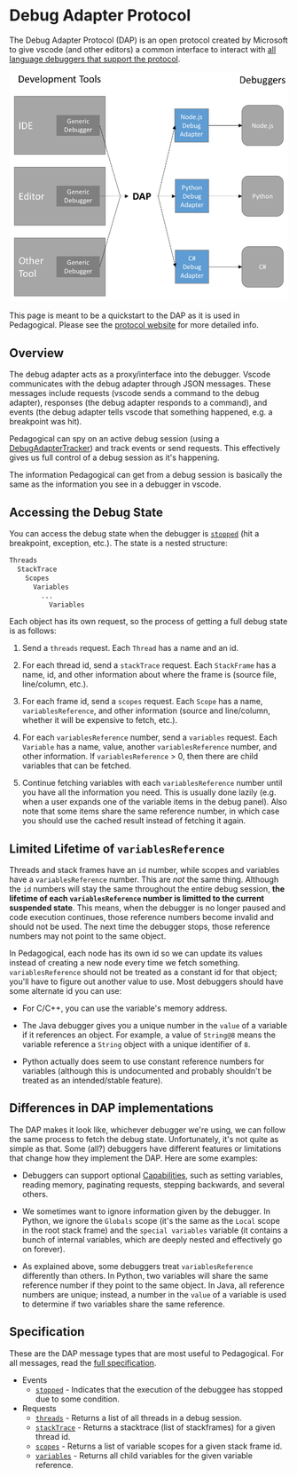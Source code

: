 # Debug Adapter Protocol

The Debug Adapter Protocol (DAP) is an open protocol created by Microsoft to give vscode (and other editors) a common interface to interact with [all language debuggers that support the protocol](https://microsoft.github.io/debug-adapter-protocol/implementors/adapters/).

![DAP Diagram](img/dap-diagram.png)

This page is meant to be a quickstart to the DAP as it is used in Pedagogical. Please see the [protocol website](https://microsoft.github.io/debug-adapter-protocol/) for more detailed info.

## Overview

The debug adapter acts as a proxy/interface into the debugger. Vscode communicates with the debug adapter through JSON messages. These messages include requests (vscode sends a command to the debug adapter), responses (the debug adapter responds to a command), and events (the debug adapter tells vscode that something happened, e.g. a breakpoint was hit).

Pedagogical can spy on an active debug session (using a [DebugAdapterTracker](https://code.visualstudio.com/api/references/vscode-api#DebugAdapterTracker)) and track events or send requests. This effectively gives us full control of a debug session as it's happening.

The information Pedagogical can get from a debug session is basically the same as the information you see in a debugger in vscode.

## Accessing the Debug State

You can access the debug state when the debugger is [`stopped`](https://microsoft.github.io/debug-adapter-protocol/specification#Events_Stopped) (hit a breakpoint, exception, etc.). The state is a nested structure:

```text
Threads
  StackTrace
    Scopes
      Variables
        ...
          Variables
```

Each object has its own request, so the process of getting a full debug state is as follows:

1. Send a `threads` request. Each `Thread` has a name and an id.

2. For each thread id, send a `stackTrace` request. Each `StackFrame` has a name, id, and other information about where the frame is (source file, line/column, etc.).

3. For each frame id, send a `scopes` request. Each `Scope` has a name, `variablesReference`, and other information (source and line/column, whether it will be expensive to fetch, etc.).

4. For each `variablesReference` number, send a `variables` request. Each `Variable` has a name, value, another `variablesReference` number, and other information. If `variablesReference` > 0, then there are child variables that can be fetched.

5. Continue fetching variables with each `variablesReference` number until you have all the information you need. This is usually done lazily (e.g. when a user expands one of the variable items in the debug panel). Also note that some items share the same reference number, in which case you should use the cached result instead of fetching it again.

## Limited Lifetime of `variablesReference`

Threads and stack frames have an `id` number, while scopes and variables have a `variablesReference` number. This are _not_ the same thing. Although the `id` numbers will stay the same throughout the entire debug session, **the lifetime of each `variablesReference` number is limitted to the current suspended state**. This means, when the debugger is no longer paused and code execution continues, those reference numbers become invalid and should not be used. The next time the debugger stops, those reference numbers may not point to the same object.

In Pedagogical, each node has its own id so we can update its values instead of creating a new node every time we fetch something. `variablesReference` should not be treated as a constant id for that object; you'll have to figure out another value to use. Most debuggers should have some alternate id you can use:

- For C/C++, you can use the variable's memory address.

- The Java debugger gives you a unique number in the `value` of a variable if it references an object. For example, a value of `String@8` means the variable reference a `String` object with a unique identifier of `8`.

- Python actually does seem to use constant reference numbers for variables (although this is undocumented and probably shouldn't be treated as an intended/stable feature).

## Differences in DAP implementations

The DAP makes it look like, whichever debugger we're using, we can follow the same process to fetch the debug state. Unfortunately, it's not quite as simple as that. Some (all?) debuggers have different features or limitations that change how they implement the DAP. Here are some examples:

- Debuggers can support optional [Capabilities](https://microsoft.github.io/debug-adapter-protocol/specification#Types_Capabilities), such as setting variables, reading memory, paginating requests, stepping backwards, and several others.

- We sometimes want to ignore information given by the debugger. In Python, we ignore the `Globals` scope (it's the same as the `Local` scope in the root stack frame) and the `special variables` variable (it contains a bunch of internal variables, which are deeply nested and effectively go on forever).

- As explained above, some debuggers treat `variablesReference` differently than others. In Python, two variables will share the same reference number if they point to the same object. In Java, all reference numbers are unique; instead, a number in the `value` of a variable is used to determine if two variables share the same reference.

## Specification

These are the DAP message types that are most useful to Pedagogical. For all messages, read the [full specification](https://microsoft.github.io/debug-adapter-protocol/specification).

- Events
  - [`stopped`](https://microsoft.github.io/debug-adapter-protocol/specification#Events_Stopped) - Indicates that the execution of the debuggee has stopped due to some condition.
- Requests
  - [`threads`](https://microsoft.github.io/debug-adapter-protocol/specification#Requests_Threads) - Returns a list of all threads in a debug session.
  - [`stackTrace`](https://microsoft.github.io/debug-adapter-protocol/specification#Requests_StackTrace) - Returns a stacktrace (list of stackframes) for a given thread id.
  - [`scopes`](https://microsoft.github.io/debug-adapter-protocol/specification#Requests_Scopes) - Returns a list of variable scopes for a given stack frame id.
  - [`variables`](https://microsoft.github.io/debug-adapter-protocol/specification#Requests_Variables) - Returns all child variables for the given variable reference.

